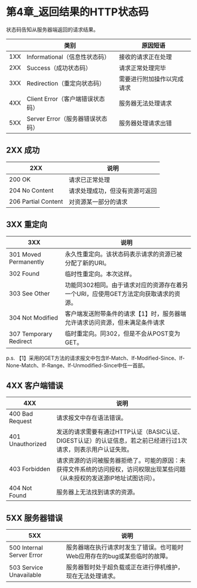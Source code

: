 # 第4章_返回结果的HTTP状态码
状态码告知从服务器端返回的请求结果。

|      | 类别                             | 原因短语                   |
| ---- | -------------------------------- | -------------------------- |
| 1XX  | Informational（信息性状态码）    | 接收的请求正在处理         |
| 2XX  | Success（成功状态码）            | 请求正常处理完毕           |
| 3XX  | Redirection（重定向状态码）      | 需要进行附加操作以完成请求 |
| 4XX  | Client Error（客户端错误状态码） | 服务器无法处理请求         |
| 5XX  | Server Error（服务器错误状态码） | 服务器处理请求出错         |

## 2XX 成功

| 2XX                 | 说明                           |
| ------------------- | ------------------------------ |
| 200 OK              | 请求已正常处理                 |
| 204 No Content      | 请求处理成功，但没有资源可返回 |
| 206 Partial Content | 对资源某一部分的请求           |

##  3XX 重定向

| 3XX                    | 说明                                                         |
| ---------------------- | ------------------------------------------------------------ |
| 301 Moved Permanently  | 永久性重定向。该状态码表示请求的资源已被分配了新的URI。      |
| 302 Found              | 临时性重定向。本次这样。                                     |
| 303 See Other          | 功能同302相同。由于请求对应的资源存在着另一个URI，应使用GET方法定向获取请求的资源。 |
| 304 Not Modified       | 客户端发送附带条件的请求【1】时，服务器端允许请求访问资源，但未满足条件请求 |
| 307 Temporary Redirect | 临时重定向。同302，但是不会从POST变为GET。                   |

p.s.  【1】采用的GET方法的请求报文中包含If-Match、If-Modified-Since、If-None-Match、If-Range、If-Unmodified-Since中任一首部。   

## 4XX 客户端错误

| 4XX              | 说明                                                         |
| ---------------- | ------------------------------------------------------------ |
| 400 Bad Request  | 请求报文中存在语法错误。                                     |
| 401 Unauthorized | 发送的请求需要有通过HTTP认证（BASIC认证、DIGEST认证）的认证信息，若之前已经进行过1次请求，则表示用户认证失败。 |
| 403 Forbidden    | 请求资源的访问被服务器拒绝了。可能的原因：未获得文件系统的访问授权，访问权限出现某些问题（从未授权的发送源IP地址试图访问）。 |
| 404 Not Found    | 服务器上无法找到请求的资源。                                 |

## 5XX 服务器错误

| 5XX                       | 说明                                                         |
| ------------------------- | ------------------------------------------------------------ |
| 500 Internal Server Error | 服务器端在执行请求时发生了错误。也可能时Web应用存在的bug或某些临时的故障。 |
| 503 Service Unavailable   | 服务器暂时处于超负载或正在进行停机维护，现在无法处理请求。   |

​                                                                                                                                                                                                                                                                                                                                                                                                                                                                                                                                                                                                                                                                                                                                                                                                                                      